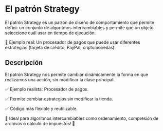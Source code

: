 # El patrón Strategy

El patrón Strategy es un patrón de diseño de comportamiento que permite definir un conjunto de algoritmos
intercambiables y permite que un objeto seleccione cuál usar en tiempo de ejecución.

🔹 Ejemplo real: Un procesador de pagos que puede usar diferentes estrategias (tarjeta de crédito, PayPal,
criptomonedas).

## Descripción

El patrón Strategy nos permite cambiar dinámicamente la forma en que realizamos una acción, sin modificar la clase
principal.

✅ Ejemplo realista: Procesador de pagos.

✅ Permite cambiar estrategias sin modificar la tienda.

✅ Código más flexible y reutilizable.

🚀 Ideal para algoritmos intercambiables como ordenamiento, compresión de archivos o cálculo de impuestos! 🎯